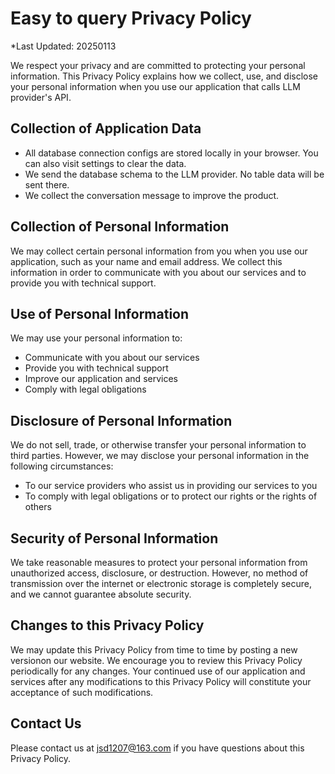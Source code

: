 # Easy to query Privacy Policy

*Last Updated: 20250113

We respect your privacy and are committed to protecting your personal information. This Privacy Policy explains how we collect, use, and disclose your personal information when you use our application that calls LLM provider's API.

## Collection of Application Data

* All database connection configs are stored locally in your browser. You can also visit settings to clear the data.
* We send the database schema to the LLM provider. No table data will be sent there.
* We collect the conversation message to improve the product.

## Collection of Personal Information

We may collect certain personal information from you when you use our application, such as your name and email address. We collect this information in order to communicate with you about our services and to provide you with technical support.

## Use of Personal Information

We may use your personal information to:

* Communicate with you about our services
* Provide you with technical support
* Improve our application and services
* Comply with legal obligations

## Disclosure of Personal Information

We do not sell, trade, or otherwise transfer your personal information to third parties. However, we may disclose your personal information in the following circumstances:

* To our service providers who assist us in providing our services to you
* To comply with legal obligations or to protect our rights or the rights of others

## Security of Personal Information

We take reasonable measures to protect your personal information from unauthorized access, disclosure, or destruction. However, no method of transmission over the internet or electronic storage is completely secure, and we cannot guarantee absolute security.


## Changes to this Privacy Policy

We may update this Privacy Policy from time to time by posting a new versionon our website. We encourage you to review this Privacy Policy periodically for any changes. Your continued use of our application and services after any modifications to this Privacy Policy will constitute your acceptance of such modifications.

## Contact Us

Please contact us at jsd1207@163.com if you have questions about this Privacy Policy.